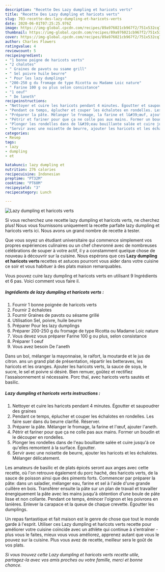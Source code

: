 ```yaml
---
description: "Recette Des Lazy dumpling et haricots verts"
title: "Recette Des Lazy dumpling et haricots verts"
slug: 703-recette-des-lazy-dumpling-et-haricots-verts
date: 2020-06-01T07:25:25.976Z
image: https://img-global.cpcdn.com/recipes/89a976021cb967f2/751x532cq70/lazy-dumpling-et-haricots-verts-photo-principale-de-la-recette.jpg
thumbnail: https://img-global.cpcdn.com/recipes/89a976021cb967f2/751x532cq70/lazy-dumpling-et-haricots-verts-photo-principale-de-la-recette.jpg
cover: https://img-global.cpcdn.com/recipes/89a976021cb967f2/751x532cq70/lazy-dumpling-et-haricots-verts-photo-principale-de-la-recette.jpg
author: Charles Flowers
ratingvalue: 4
reviewcount: 5
recipeingredient:
- "1 bonne poigne de haricots verts"
- "2 chalotes"
- " Graines de pavots ou ssame grill"
- " Sel poivre huile beurre"
- " Pour les lazy dumplings"
- "200-250 g du fromage de type Ricotta ou Madame Loic nature"
- " Farine 100 g ou plus selon consistance"
- "1 oeuf"
- " De laneth"
recipeinstructions:
- "Nettoyer et cuire les haricots pendant 4 minutes. Égoutter et saupoudrer des graines"
- "Pendant ce temps, éplucher et couper les échalotes en rondelles. Les faire suer dans du beurre clarifié. Réserver."
- "Préparer la pâte. Mélanger le fromage, la farine et l&#39;œuf, ajouter l&#39;aneth."
- "Pétrir et fariner pour que ça ne colle pas aux mains. Former un boudin et le découper en rondelles."
- "Plonger les rondelles dans de l&#39;eau bouillante salée et cuire jusqu&#39;à ce qu&#39;elles remontent à la surface. Égoutter."
- "Servir avec une noisette de beurre, ajouter les haricots et les échalotes. Mélanger délicatement."
categories:
- Resep
tags:
- lazy
- dumpling
- et

katakunci: lazy dumpling et 
nutrition: 276 calories
recipecuisine: Indonesian
preptime: "PT32M"
cooktime: "PT60M"
recipeyield: "3"
recipecategory: Lunch

---
```



![Lazy dumpling et haricots verts](https://img-global.cpcdn.com/recipes/89a976021cb967f2/751x532cq70/lazy-dumpling-et-haricots-verts-photo-principale-de-la-recette.jpg)

Si vous recherchez une recette lazy dumpling et haricots verts, ne cherchez plus! Nous vous fournissons uniquement la recette parfaite lazy dumpling et haricots verts ici. Nous avons un grand nombre de recette à tester.

Que vous soyez un étudiant universitaire qui commence simplement vos propres expériences culinaires ou un chef chevronné avec de nombreuses célébrations de souper à votre actif, il y a constamment quelque chose de nouveau à découvrir sur la cuisine. Nous espérons que ces <strong> Lazy dumpling et haricots verts </strong> recettes et astuces pourront vous aider dans votre cuisine ce soir et vous habituer à des plats maison remarquables.

<!--inarticleads1-->

Vous pouvez cuire lazy dumpling et haricots verts en utilisant 9 Ingrédients et 6 pas. Voici comment vous faire il.

##### Ingrédients de lazy dumpling et haricots verts :

1. Fournir 1 bonne poignée de haricots verts
1. Fournir 2 échalotes
1. Fournir  Graines de pavots ou sésame grillé
1. Utilisation  Sel, poivre, huile beurre
1. Préparer  Pour les lazy dumplings
1. Préparer 200-250 g du fromage de type Ricotta ou Madame Loic nature
1. Vous devez vous préparer  Farine 100 g ou plus, selon consistance
1. Préparer 1 oeuf
1. Vous avez besoin  De l&#39;aneth


Dans un bol, mélanger la mayonnaise, le raifort, la moutarde et le jus de citron. ans un grand plat de présentation, répartir les betteraves, les haricots et les oranges. Ajouter les haricots verts, la sauce de soya, le sucre, le sel et poivre si désiré. Bien remuer, goûtez et rectifiez l&#39;assaisonnement si nécessaire. Porc thaï, avec haricots verts sautés et basilic. 

<!--inarticleads2-->

##### Lazy dumpling et haricots verts instructions :

1. Nettoyer et cuire les haricots pendant 4 minutes. Égoutter et saupoudrer des graines
1. Pendant ce temps, éplucher et couper les échalotes en rondelles. Les faire suer dans du beurre clarifié. Réserver.
1. Préparer la pâte. Mélanger le fromage, la farine et l&#39;œuf, ajouter l&#39;aneth.
1. Pétrir et fariner pour que ça ne colle pas aux mains. Former un boudin et le découper en rondelles.
1. Plonger les rondelles dans de l&#39;eau bouillante salée et cuire jusqu&#39;à ce qu&#39;elles remontent à la surface. Égoutter.
1. Servir avec une noisette de beurre, ajouter les haricots et les échalotes. Mélanger délicatement.


Les amateurs de basilic et de plats épicés seront aux anges avec cette recette, où l&#39;on retrouve également du porc haché, des haricots verts, de la sauce de poisson ainsi que des piments forts. Commencer par préparer la pâte: dans un saladier, mélanger eau, farine et sel à l&#39;aide d&#39;une grande cuillère en bois. Transférer ensuite la pâte sur un plan de travail et travailler énergiquement la pâte avec les mains jusqu&#39;à obtention d&#39;une boule de pâte lisse et non collante. Pendant ce temps, émincer l&#39;oignon et les poivrons en lanières. Enlever la carapace et la queue de chaque crevette. Égoutter les dumplings. 

<!--inarticleads1-->

<p>
Un repas fantastique et fait maison est le genre de chose que tout le monde garde à l'esprit. Utiliser ces Lazy dumpling et haricots verts recette pour améliorer votre cuisine coïncide avec un athlète qui continue à s'entraîner - plus vous le faites, mieux vous vous améliorez, apprenez autant que vous le pouvez sur la cuisine. Plus vous avez de recette, meilleur sera le goût de vos plats.
</p>

<p>
<i>Si vous trouvez cette Lazy dumpling et haricots verts recette utile, partagez-la avec vos amis proches ou votre famille, merci et bonne chance.</i>
</p>
